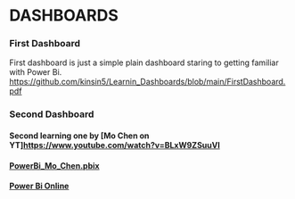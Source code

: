
# DASHBOARDS

### First Dashboard
First dashboard is just a simple plain dashboard staring to getting familiar with Power Bi.
https://github.com/kinsin5/Learnin_Dashboards/blob/main/FirstDashboard.pdf

### Second Dashboard
#### Second learning one by [Mo Chen on YT]https://www.youtube.com/watch?v=BLxW9ZSuuVI
#### [PowerBi_Mo_Chen.pbix](https://github.com/kinsin5/Learnin_Dashboards/blob/main/PowerBi_Mo_Chen.pbix)
#### [Power Bi Online](https://app.powerbi.com/groups/me/reports/a117a6e4-9c51-4341-bf99-ee7bb5ca1f58/a4f274f090a2994019ed?experience=power-bi)
